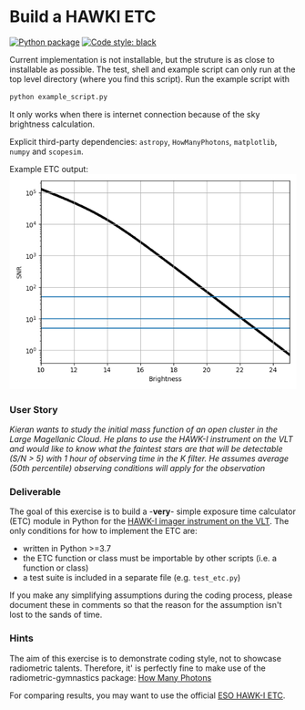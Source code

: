 # Build a HAWKI ETC

[![Python package](https://github.com/cylammarco/ETC_HomeWork/actions/workflows/python-test.yml/badge.svg)](https://github.com/cylammarco/ETC_HomeWork/actions/workflows/python-test.yml)
[![Code style: black](https://img.shields.io/badge/code%20style-black-000000.svg)](https://github.com/psf/black)

Current implementation is not installable, but the struture is as close to installable as possible. The test, shell and example script can only run at the top level directory (where you find this script). Run the example script with

```python
python example_script.py
```

It only works when there is internet connection because of the sky brightness calculation.

Explicit third-party dependencies: `astropy`,  `HowManyPhotons`, `matplotlib`, `numpy` and `scopesim`.

Example ETC output:
![alt text](https://github.com/cylammarco/ETC_HomeWork/blob/main/etc.png?raw=true)

### User Story

*Kieran wants to study the initial mass function of an open cluster in the Large Magellanic Cloud.
He plans to use the HAWK-I instrument on the VLT and would like to know what the faintest stars are that will be detectable (S/N > 5) with 1 hour of observing time in the K filter.
He assumes average (50th percentile) observing conditions will apply for the observation*

### Deliverable

The goal of this exercise is to build a -**very**- simple exposure time calculator (ETC) module in Python for the [HAWK-I imager instrument on the VLT](https://www.eso.org/sci/facilities/paranal/instruments/hawki.html).
The only conditions for how to implement the ETC are:

- written in Python >=3.7
- the ETC function or class must be importable by other scripts (i.e. a function or class)
- a test suite is included in a separate file (e.g. `test_etc.py`)

If you make any simplifying assumptions during the coding process, please document these in comments so that the reason for the assumption isn't lost to the sands of time.

### Hints

The aim of this exercise is to demonstrate coding style, not to showcase radiometric talents.
Therefore, it' is perfectly fine to make use of the radiometric-gymnastics package: [How Many Photons](https://pypi.org/project/HowManyPhotons/)

For comparing results, you may want to use the official [ESO HAWK-I ETC](https://www.eso.org/observing/etc/bin/gen/form?INS.NAME=HAWK-I+INS.MODE=imaging).
